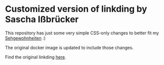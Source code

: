 # Customized version of linkding by Sascha Ißbrücker

This repository has just some very simple CSS-only changes to better fit my [Sehgewohnheiten](https://www.deepl.com/translator#de/en/Sehgewohnheiten) :)

The original docker image is updated to include those changes.

Find the original linkding [here](https://github.com/sissbruecker/linkding).
